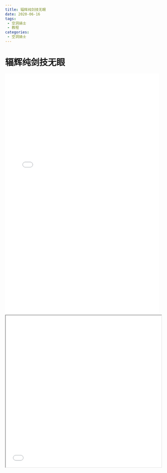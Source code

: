 ```yaml
---
title: 辐辉纯剑技无眼
date: 2020-06-16
tags:
 - 空洞骑士
 - 教程
categories:
 - 空洞骑士
---
```


# 辐辉纯剑技无眼

<iframe 
    src="//player.bilibili.com/player.html?aid=10631344&cid=17548810&page=1" 
    scrolling="no" 
    style="border:0;width:100%;height:auto;min-height:790px;"
    allowfullscreen="true"> 
</iframe>
<iframe height=498 width=510 src="blog/public/views/other/guide/asset/hollow_knight_2020-07-14_13-29-54-298.mp4"></iframe>
